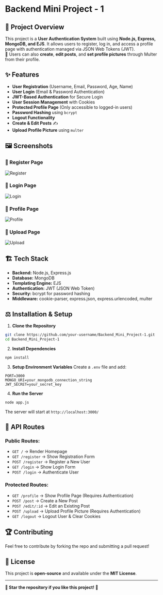 # Backend Mini Project - 1

## 💠 Project Overview
This project is a **User Authentication System** built using **Node.js, Express, MongoDB, and EJS**. It allows users to register, log in, and access a profile page with authentication managed via JSON Web Tokens (JWT).  
🔗 Users can also **create**, **edit posts**, and **set profile pictures** through Multer from their profile.

## ✨ Features
- **User Registration** (Username, Email, Password, Age, Name)
- **User Login** (Email & Password Authentication)
- **JWT-Based Authentication** for Secure Login
- **User Session Management** with Cookies
- **Protected Profile Page** (Only accessible to logged-in users)
- **Password Hashing** using `bcrypt`
- **Logout Functionality**
- **Create & Edit Posts** ✍️
- **Upload Profile Picture** using `multer`

## 🖼 Screenshots
### 🔹 Register Page
![Register](https://github.com/user-attachments/assets/2ab41c01-6f51-43ad-9df6-fca60305e9bb)

### 🔹 Login Page
![Login](https://github.com/user-attachments/assets/86cda256-9683-46a4-a594-247991bde137)

### 🔹 Profile Page
![Profile](https://github.com/user-attachments/assets/d10ed891-2d2f-4da6-92f1-65c531db1147)

### 🔹 Upload Page
![Upload](https://github.com/user-attachments/assets/358d2e96-95a7-45c3-b995-1e17f37753ec)



## 🏗 Tech Stack
- **Backend:** Node.js, Express.js
- **Database:** MongoDB
- **Templating Engine:** EJS
- **Authentication:** JWT (JSON Web Token)
- **Security:** bcrypt for password hashing
- **Middleware:** cookie-parser, express.json, express.urlencoded, multer

## ⚖ Installation & Setup
1. **Clone the Repository**
```bash
git clone https://github.com/your-username/Backend_Mini_Project-1.git
cd Backend_Mini_Project-1
```

2. **Install Dependencies**
```bash
npm install
```

3. **Setup Environment Variables**
Create a `.env` file and add:
```
PORT=3000
MONGO_URI=your_mongodb_connection_string
JWT_SECRET=your_secret_key
```

4. **Run the Server**
```bash
node app.js
```
The server will start at `http://localhost:3000/`

## 🔑 API Routes
### **Public Routes:**
- `GET /` → Render Homepage
- `GET /register` → Show Registration Form
- `POST /register` → Register a New User
- `GET /login` → Show Login Form
- `POST /login` → Authenticate User

### **Protected Routes:**
- `GET /profile` → Show Profile Page (Requires Authentication)
- `POST /post` → Create a New Post
- `POST /edit/:id` → Edit an Existing Post
- `POST /upload` → Upload Profile Picture (Requires Authentication)
- `GET /logout` → Logout User & Clear Cookies

## 🏆 Contributing
Feel free to contribute by forking the repo and submitting a pull request!

## 📜 License
This project is **open-source** and available under the **MIT License**.

---
**🌟 Star the repository if you like this project!** 🚀

